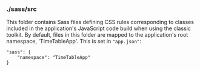### ./sass/src

This folder contains Sass files defining CSS rules corresponding to classes
included in the application's JavaScript code build when using the classic toolkit.
By default, files in this folder are mapped to the application's root namespace, 'TimeTableApp'.
This is set in `"app.json"`:

    "sass": {
        "namespace": "TimeTableApp"
    }